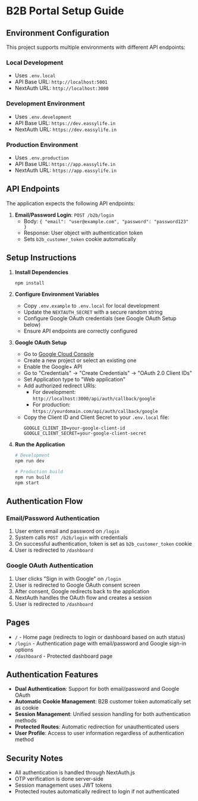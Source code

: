 # B2B Portal Setup Guide

## Environment Configuration

This project supports multiple environments with different API endpoints:

### Local Development
- Uses `.env.local`
- API Base URL: `http://localhost:5001`
- NextAuth URL: `http://localhost:3000`

### Development Environment
- Uses `.env.development`
- API Base URL: `https://dev.eassylife.in`
- NextAuth URL: `https://dev.eassylife.in`

### Production Environment
- Uses `.env.production`
- API Base URL: `https://app.eassylife.in`
- NextAuth URL: `https://app.eassylife.in`

## API Endpoints

The application expects the following API endpoints:

1. **Email/Password Login**: `POST /b2b/login`
   - Body: `{ "email": "user@example.com", "password": "password123" }`
   - Response: User object with authentication token
   - Sets `b2b_customer_token` cookie automatically

## Setup Instructions

1. **Install Dependencies**
   ```bash
   npm install
   ```

2. **Configure Environment Variables**
   - Copy `.env.example` to `.env.local` for local development
   - Update the `NEXTAUTH_SECRET` with a secure random string
   - Configure Google OAuth credentials (see Google OAuth Setup below)
   - Ensure API endpoints are correctly configured

3. **Google OAuth Setup**
   - Go to [Google Cloud Console](https://console.cloud.google.com/)
   - Create a new project or select an existing one
   - Enable the Google+ API
   - Go to "Credentials" → "Create Credentials" → "OAuth 2.0 Client IDs"
   - Set Application type to "Web application"
   - Add authorized redirect URIs:
     - For development: `http://localhost:3000/api/auth/callback/google`
     - For production: `https://yourdomain.com/api/auth/callback/google`
   - Copy the Client ID and Client Secret to your `.env.local` file:
     ```
     GOOGLE_CLIENT_ID=your-google-client-id
     GOOGLE_CLIENT_SECRET=your-google-client-secret
     ```

4. **Run the Application**
   ```bash
   # Development
   npm run dev

   # Production build
   npm run build
   npm start
   ```

## Authentication Flow

### Email/Password Authentication
1. User enters email and password on `/login`
2. System calls `POST /b2b/login` with credentials
3. On successful authentication, token is set as `b2b_customer_token` cookie
4. User is redirected to `/dashboard`

### Google OAuth Authentication
1. User clicks "Sign in with Google" on `/login`
2. User is redirected to Google OAuth consent screen
3. After consent, Google redirects back to the application
4. NextAuth handles the OAuth flow and creates a session
5. User is redirected to `/dashboard`

## Pages

- `/` - Home page (redirects to login or dashboard based on auth status)
- `/login` - Authentication page with email/password and Google sign-in options
- `/dashboard` - Protected dashboard page

## Authentication Features

- **Dual Authentication**: Support for both email/password and Google OAuth
- **Automatic Cookie Management**: B2B customer token automatically set as cookie
- **Session Management**: Unified session handling for both authentication methods
- **Protected Routes**: Automatic redirection for unauthenticated users
- **User Profile**: Access to user information regardless of authentication method

## Security Notes

- All authentication is handled through NextAuth.js
- OTP verification is done server-side
- Session management uses JWT tokens
- Protected routes automatically redirect to login if not authenticated
